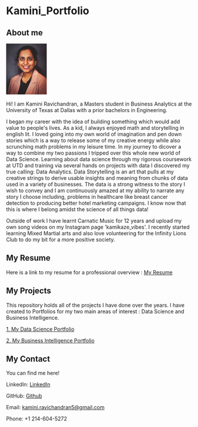 # Kamini_Portfolio

## About me

![](/Portfolio%20Images/Kamini%20professional%20photo%20small.png)

Hi! I am Kamini Ravichandran, a Masters student in Business Analytics at the University of Texas at Dallas with a prior bachelors in Engineering. 

I began my career with the idea of building something which would add value to people's lives. As a kid, I always enjoyed math and storytelling in english lit. I loved going into my own world of imagination and pen down stories which is a way to release some of my creative energy while also scrunching math problems in my leisure time. In my journey to dicover a way to combine my two passions I tripped over this whole new world of Data Science. Learning about data science through my rigorous coursework at UTD and training via several hands on projects with data I discovered my true calling: Data Analytics. Data Storytelling is an art that pulls at my creative strings to derive usable insights and meaning from chunks of data used in a variety of businesses. The data is a strong witness to the story I wish to convey and I am continuously amazed at my ability to narrate any story I choose including, problems in healthcare like breast cancer detection to producing better hotel marketing campaigns. I know now that this is where I belong amidst the science of all things data!

Outside of work I have learnt Carnatic Music for 12 years and upload my own song videos on my Instagram page 'kamikaze_vibes'. I recently started learning Mixed Martial arts and also love volunteering for the Infinity Lions Club to do my bit for a more positive society.

## My Resume
Here is a link to my resume for a professional overview : 
[My Resume](https://kaminiravichandran.github.io/My-Resume/)


## My Projects
This repository holds all of the projects I have done over the years. I have created to Portfolios for my two main areas of interest : Data Science and Business Intelligence.

[1. My Data Science Portfolio](https://kaminiravichandran.github.io/Kamini_Data_Science_Portfolio/)

[2. My Business Intelligence Portfolio](https://kaminiravichandran.github.io/Kamini-Business-Intelligence-Portfolio/)

## My Contact
You can find me here!

LinkedIn: [LinkedIn](https://www.linkedin.com/in/kaminiravichandran/)

GitHub: [Github](https://github.com/kaminiravichandran)

Email: kamini.ravichandran5@gmail.com

Phone: +1 214-604-5272







